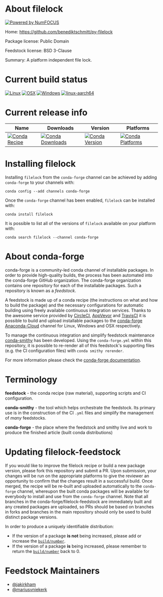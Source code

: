 About filelock
==============

[![Powered by NumFOCUS](https://img.shields.io/badge/powered%20by-NumFOCUS-orange.svg?style=flat&colorA=E1523D&colorB=007D8A)](http://numfocus.org)

Home: https://github.com/benediktschmitt/py-filelock

Package license: Public Domain

Feedstock license: BSD 3-Clause

Summary: A platform independent file lock.



Current build status
====================

[![Linux](https://img.shields.io/circleci/project/github/conda-forge/filelock-feedstock/master.svg?label=Linux)](https://circleci.com/gh/conda-forge/filelock-feedstock)
[![OSX](https://img.shields.io/travis/conda-forge/filelock-feedstock/master.svg?label=macOS)](https://travis-ci.org/conda-forge/filelock-feedstock)
[![Windows](https://img.shields.io/appveyor/ci/conda-forge/filelock-feedstock/master.svg?label=Windows)](https://ci.appveyor.com/project/conda-forge/filelock-feedstock/branch/master)
[![linux-aarch64](https://img.shields.io/shippable/5c32d1a7302eb707003c0a1e/aarch64.svg?label=linux-aarch64)](https://app.shippable.com/github/Archiconda/filelock-feedstock)

Current release info
====================

| Name | Downloads | Version | Platforms |
| --- | --- | --- | --- |
| [![Conda Recipe](https://img.shields.io/badge/recipe-filelock-green.svg)](https://anaconda.org/conda-forge/filelock) | [![Conda Downloads](https://img.shields.io/conda/dn/conda-forge/filelock.svg)](https://anaconda.org/conda-forge/filelock) | [![Conda Version](https://img.shields.io/conda/vn/conda-forge/filelock.svg)](https://anaconda.org/conda-forge/filelock) | [![Conda Platforms](https://img.shields.io/conda/pn/conda-forge/filelock.svg)](https://anaconda.org/conda-forge/filelock) |

Installing filelock
===================

Installing `filelock` from the `conda-forge` channel can be achieved by adding `conda-forge` to your channels with:

```
conda config --add channels conda-forge
```

Once the `conda-forge` channel has been enabled, `filelock` can be installed with:

```
conda install filelock
```

It is possible to list all of the versions of `filelock` available on your platform with:

```
conda search filelock --channel conda-forge
```


About conda-forge
=================

conda-forge is a community-led conda channel of installable packages.
In order to provide high-quality builds, the process has been automated into the
conda-forge GitHub organization. The conda-forge organization contains one repository
for each of the installable packages. Such a repository is known as a *feedstock*.

A feedstock is made up of a conda recipe (the instructions on what and how to build
the package) and the necessary configurations for automatic building using freely
available continuous integration services. Thanks to the awesome service provided by
[CircleCI](https://circleci.com/), [AppVeyor](https://www.appveyor.com/)
and [TravisCI](https://travis-ci.org/) it is possible to build and upload installable
packages to the [conda-forge](https://anaconda.org/conda-forge)
[Anaconda-Cloud](https://anaconda.org/) channel for Linux, Windows and OSX respectively.

To manage the continuous integration and simplify feedstock maintenance
[conda-smithy](https://github.com/conda-forge/conda-smithy) has been developed.
Using the ``conda-forge.yml`` within this repository, it is possible to re-render all of
this feedstock's supporting files (e.g. the CI configuration files) with ``conda smithy rerender``.

For more information please check the [conda-forge documentation](https://conda-forge.org/docs/).

Terminology
===========

**feedstock** - the conda recipe (raw material), supporting scripts and CI configuration.

**conda-smithy** - the tool which helps orchestrate the feedstock.
                   Its primary use is in the construction of the CI ``.yml`` files
                   and simplify the management of *many* feedstocks.

**conda-forge** - the place where the feedstock and smithy live and work to
                  produce the finished article (built conda distributions)


Updating filelock-feedstock
===========================

If you would like to improve the filelock recipe or build a new
package version, please fork this repository and submit a PR. Upon submission,
your changes will be run on the appropriate platforms to give the reviewer an
opportunity to confirm that the changes result in a successful build. Once
merged, the recipe will be re-built and uploaded automatically to the
`conda-forge` channel, whereupon the built conda packages will be available for
everybody to install and use from the `conda-forge` channel.
Note that all branches in the conda-forge/filelock-feedstock are
immediately built and any created packages are uploaded, so PRs should be based
on branches in forks and branches in the main repository should only be used to
build distinct package versions.

In order to produce a uniquely identifiable distribution:
 * If the version of a package **is not** being increased, please add or increase
   the [``build/number``](https://conda.io/docs/user-guide/tasks/build-packages/define-metadata.html#build-number-and-string).
 * If the version of a package **is** being increased, please remember to return
   the [``build/number``](https://conda.io/docs/user-guide/tasks/build-packages/define-metadata.html#build-number-and-string)
   back to 0.

Feedstock Maintainers
=====================

* [@jakirkham](https://github.com/jakirkham/)
* [@mariusvniekerk](https://github.com/mariusvniekerk/)

